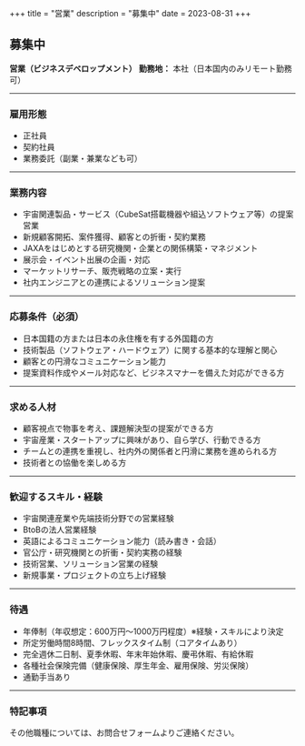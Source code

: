 +++
title = "営業"
description = "募集中"
date = 2023-08-31
+++

## 募集中
**営業（ビジネスデベロップメント）**
**勤務地：** 本社（日本国内のみリモート勤務可）

---

### 雇用形態
- 正社員
- 契約社員
- 業務委託（副業・兼業なども可）

---

### 業務内容
- 宇宙関連製品・サービス（CubeSat搭載機器や組込ソフトウェア等）の提案営業
- 新規顧客開拓、案件獲得、顧客との折衝・契約業務
- JAXAをはじめとする研究機関・企業との関係構築・マネジメント
- 展示会・イベント出展の企画・対応
- マーケットリサーチ、販売戦略の立案・実行
- 社内エンジニアとの連携によるソリューション提案

---

### 応募条件（必須）
- 日本国籍の方または日本の永住権を有する外国籍の方
- 技術製品（ソフトウェア・ハードウェア）に関する基本的な理解と関心
- 顧客との円滑なコミュニケーション能力
- 提案資料作成やメール対応など、ビジネスマナーを備えた対応ができる方

---

### 求める人材
- 顧客視点で物事を考え、課題解決型の提案ができる方
- 宇宙産業・スタートアップに興味があり、自ら学び、行動できる方
- チームとの連携を重視し、社内外の関係者と円滑に業務を進められる方
- 技術者との協働を楽しめる方

---

### 歓迎するスキル・経験
- 宇宙関連産業や先端技術分野での営業経験
- BtoBの法人営業経験
- 英語によるコミュニケーション能力（読み書き・会話）
- 官公庁・研究機関との折衝・契約実務の経験
- 技術営業、ソリューション営業の経験
- 新規事業・プロジェクトの立ち上げ経験

---

### 待遇
- 年俸制（年収想定：600万円〜1000万円程度）※経験・スキルにより決定
- 所定労働時間8時間、フレックスタイム制（コアタイムあり）
- 完全週休二日制、夏季休暇、年末年始休暇、慶弔休暇、有給休暇
- 各種社会保険完備（健康保険、厚生年金、雇用保険、労災保険）
- 通勤手当あり

---

### 特記事項
その他職種については、お問合せフォームよりご連絡ください。

